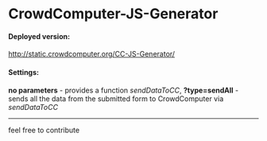 CrowdComputer-JS-Generator
==========================
<h4>Deployed version:</h4>
<p>
<a target='_blank' href='http://static.crowdcomputer.org/CC-JS-Generator/'>http://static.crowdcomputer.org/CC-JS-Generator/</a>
</p>
<h4>Settings:</h4>
<p>
	<strong>no parameters</strong> - provides a function <i>sendDataToCC</i>,
	<strong>?type=sendAll</strong> - sends all the data from the submitted form to CrowdComputer via <i>sendDataToCC</i>
</p>

<hr/>
feel free to contribute
